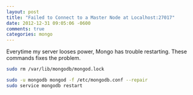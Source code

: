 ```yaml
---
layout: post
title: "Failed to Connect to a Master Node at Localhost:27017"
date: 2012-12-31 09:05:06 -0600
comments: true
categories: mongo
---
```



Everytime my server looses power, Mongo has trouble restarting. These commands fixes the problem.

```bash
sudo rm /var/lib/mongodb/mongod.lock
```

```bash
sudo -u mongodb mongod -f /etc/mongodb.conf --repair
sudo service mongodb restart
```
